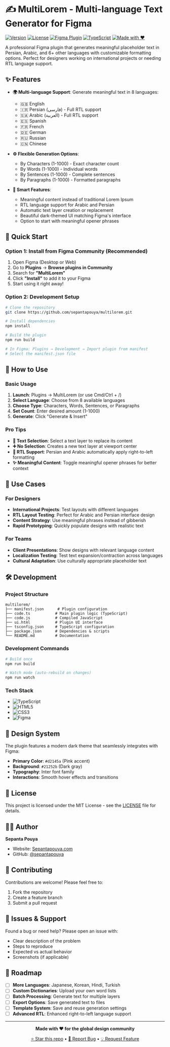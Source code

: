 # ✍️ MultiLorem - Multi-language Text Generator for Figma

[![Version](https://img.shields.io/badge/version-1.0.0-blue.svg)](https://github.com/sepantapouya/multilorem)
[![License](https://img.shields.io/badge/license-MIT-green.svg)](LICENSE)
[![Figma Plugin](https://img.shields.io/badge/Figma-Plugin-ff7262.svg)](https://figma.com/community)
[![TypeScript](https://img.shields.io/badge/TypeScript-007ACC?logo=typescript&logoColor=white)](https://www.typescriptlang.org/)
[![Made with ❤️](https://img.shields.io/badge/Made%20with-❤️-red.svg)](https://sepantapouya.com)

A professional Figma plugin that generates meaningful placeholder text in Persian, Arabic, and 6+ other languages with customizable formatting options. Perfect for designers working on international projects or needing RTL language support.

## ✨ Features

- **🌍 Multi-language Support**: Generate meaningful text in 8 languages:
  - 🇬🇧 English
  - 🇮🇷 Persian (فارسی) - Full RTL support
  - 🇸🇦 Arabic (العربية) - Full RTL support  
  - 🇪🇸 Spanish
  - 🇫🇷 French
  - 🇩🇪 German
  - 🇷🇺 Russian
  - 🇨🇳 Chinese

- **⚙️ Flexible Generation Options**:
  - By Characters (1-1000) - Exact character count
  - By Words (1-1000) - Individual words
  - By Sentences (1-1000) - Complete sentences
  - By Paragraphs (1-1000) - Formatted paragraphs

- **🎯 Smart Features**:
  - Meaningful content instead of traditional Lorem Ipsum
  - RTL language support for Arabic and Persian
  - Automatic text layer creation or replacement
  - Beautiful dark-themed UI matching Figma's interface
  - Option to start with meaningful opener phrases

## 🚀 Quick Start

### Option 1: Install from Figma Community (Recommended)
1. Open Figma (Desktop or Web)
2. Go to **Plugins** → **Browse plugins in Community**
3. Search for **"MultiLorem"**
4. Click **"Install"** to add it to your Figma
5. Start using it right away!

### Option 2: Development Setup
```bash
# Clone the repository
git clone https://github.com/sepantapouya/multilorem.git

# Install dependencies
npm install

# Build the plugin
npm run build

# In Figma: Plugins → Development → Import plugin from manifest
# Select the manifest.json file
```

## 📖 How to Use

### Basic Usage
1. **Launch**: Plugins → MultiLorem (or use Cmd/Ctrl + /)
2. **Select Language**: Choose from 8 available languages
3. **Choose Type**: Characters, Words, Sentences, or Paragraphs
4. **Set Count**: Enter desired amount (1-1000)
5. **Generate**: Click "Generate & Insert"

### Pro Tips
- **📝 Text Selection**: Select a text layer to replace its content
- **➕ No Selection**: Creates a new text layer at viewport center
- **🔄 RTL Support**: Persian and Arabic automatically apply right-to-left formatting
- **✨ Meaningful Content**: Toggle meaningful opener phrases for better context

## 💼 Use Cases

### For Designers
- **International Projects**: Test layouts with different languages
- **RTL Layout Testing**: Perfect for Arabic and Persian interface design
- **Content Strategy**: Use meaningful phrases instead of gibberish
- **Rapid Prototyping**: Quickly populate designs with realistic text

### For Teams
- **Client Presentations**: Show designs with relevant language content
- **Localization Testing**: Test text expansion/contraction across languages
- **Cultural Adaptation**: Use culturally appropriate placeholder text

## 🛠️ Development

### Project Structure
```
multilorem/
├── manifest.json      # Plugin configuration
├── code.ts           # Main plugin logic (TypeScript)
├── code.js           # Compiled JavaScript
├── ui.html           # Plugin UI interface
├── tsconfig.json     # TypeScript configuration
├── package.json      # Dependencies & scripts
└── README.md         # Documentation
```

### Development Commands
```bash
# Build once
npm run build

# Watch mode (auto-rebuild on changes)
npm run watch
```

### Tech Stack
- ![TypeScript](https://img.shields.io/badge/TypeScript-007ACC?style=flat&logo=typescript&logoColor=white)
- ![HTML5](https://img.shields.io/badge/HTML5-E34F26?style=flat&logo=html5&logoColor=white)
- ![CSS3](https://img.shields.io/badge/CSS3-1572B6?style=flat&logo=css3&logoColor=white)
- ![Figma](https://img.shields.io/badge/Figma-F24E1E?style=flat&logo=figma&logoColor=white)

## 🎨 Design System

The plugin features a modern dark theme that seamlessly integrates with Figma:
- **Primary Color**: `#d2145a` (Pink accent)
- **Background**: `#21252b` (Dark gray)
- **Typography**: Inter font family
- **Interactions**: Smooth hover effects and transitions

## 📄 License

This project is licensed under the MIT License - see the [LICENSE](LICENSE) file for details.

## 👨‍💻 Author

**Sepanta Pouya**
- Website: [Sepantapouya.com](https://sepantapouya.com)
- GitHub: [@sepantapouya](https://github.com/sepantapouya)

## 🤝 Contributing

Contributions are welcome! Please feel free to:
1. Fork the repository
2. Create a feature branch
3. Submit a pull request

## 🐛 Issues & Support

Found a bug or need help? Please open an issue with:
- Clear description of the problem
- Steps to reproduce
- Expected vs actual behavior
- Screenshots (if applicable)

## 🔮 Roadmap

- [ ] **More Languages**: Japanese, Korean, Hindi, Turkish
- [ ] **Custom Dictionaries**: Upload your own word lists
- [ ] **Batch Processing**: Generate text for multiple layers
- [ ] **Export Options**: Save generated text to files
- [ ] **Template System**: Save and reuse generation settings
- [ ] **Advanced RTL**: Enhanced right-to-left language support

---

<div align="center">

**Made with ❤️ for the global design community**

[⭐ Star this repo](https://github.com/sepantapouya/multilorem) • [🐛 Report Bug](https://github.com/sepantapouya/multilorem/issues) • [💡 Request Feature](https://github.com/sepantapouya/multilorem/issues)

</div> 